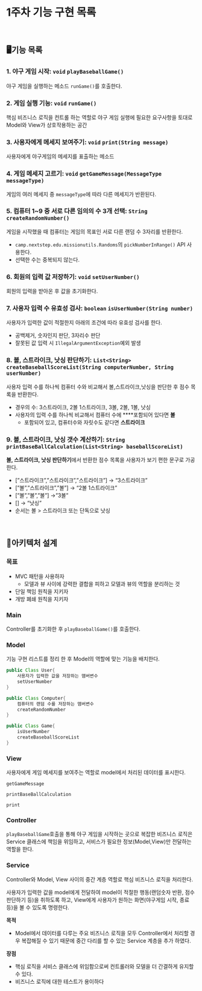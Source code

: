 # 1주차 기능 구현 목록

</br>

## 🖥️기능 목록

### 1. 야구 게임 시작: `void` `playBaseballGame()`

야구 게임을 실행하는 메소드  `runGame()`를 호출한다.

### 2. **게임 실행 기능: `void` `runGame()`**

핵심 비즈니스 로직을 컨트롤 하는 역할로 야구 게임 실행에 필요한 요구사항을 토대로 Model와 View가 상호작용하는 공간

### 3. 사용자에게 메세지 보여주기: `void` `print(String message)`

사용자에게 야구게임의 메세지를 표출하는 메소드

### 4. 게임 메세지 고르기: `void` `getGameMessage(MessageType messageType)`

게임의 여러 메세지 중 `messageType`에 따라 다른 메세지가 반환된다.

### 5. 컴퓨터 1~9 중 **서로 다른 임의의 수 3개** 선택: `String` `createRandomNumber()`

게임을 시작했을 때 컴퓨터는 게임의 목표인 서로 다른 랜덤 수 3자리를 반환한다.

- `camp.nextstep.edu.missionutils.Randoms`의 `pickNumberInRange()` API 사용한다.
- 선택한 수는 중복되지 않는다.

### 6. 회원의 입력 값 저장하기: `void` `setUserNumber()`

회원의 입력을 받아온 후 값을 초기화한다.

### 7. 사용자 입력 수 **유효성 검사: `boolean` `isUserNumber(String number)`**

사용자가 입력한 값이 적절한지 아래의 조건에 따라 유효성 검사를 한다.

- 공백제거, 숫자인지 판단, 3자리수 판단
- 잘못된 값 입력 시 `IllegalArgumentException`예외 발생

### 8. **볼, 스트라이크, 낫싱 판단**하기: `List<String>` `createBaseballScoreList(String computerNumber, String userNumber)`

사용자 입력 수를 하나씩 컴퓨터 수와 비교해서 볼,스트라이크,낫싱을 판단한 후 점수 목록을 반환한다.

- 경우의 수: 3스트라이크, 2볼 1스트라이크, 3볼, 2볼, 1볼, 낫싱
- 사용자의 입력 수를 하나씩 비교해서 컴퓨터 수에 ****포함되어 있다면 **볼**
    - 포함되어 있고, 컴퓨터수와 자릿수도 같다면 **스트라이크**

### 9. **볼, 스트라이크, 낫싱 갯수 계산**하기: `String` `printBaseBallCalculation(List<String> baseballScoreList)`

**볼, 스트라이크, 낫싱 판단하기**에서 반환한 점수 목록을 사용자가 보기 편한 문구로 가공한다.

- [”스트라이크”,”스트라이크”,”스트라이크”] → “3스트라이크”
- [”볼”,”스트라이크”,”볼”] → “2볼 1스트라이크”
- [”볼”,”볼”,”볼”] →”3볼”
- [] → “낫싱”
- 순서는 볼 > 스트라이크 또는 단독으로 낫싱

</br>

## 👾아키텍처 설계

### 목표

- MVC 패턴을 사용하자
    - 모델과 뷰 사이에 강력한 결합을 피하고 모델과 뷰의 역할을 분리하는 것
- 단일 책임 원칙을 지키자
- 개방 폐쇄 원칙을 지키자

### Main

Controller를 초기화한 후 `playBaseballGame()`를 호출한다.

### Model

기능 구현 리스트를 정리 한 후 Model의 역할에 맞는 기능을 배치한다.

```java
public Class User{
	사용자가 입력한 값을 저장하는 맴버변수
	setUserNumber
}
```

```java
public Class Computer{
	컴퓨터의 랜덤 수를 저장하는 맴버변수
	createRandomNumber
}
```

```java
public Class Game{
	isUserNumber
	createBaseballScoreList
}
```

### View

사용자에게 게임 메세지를 보여주는 역할로 model에서 처리된 데이터를 표시한다.

`getGameMessage`

`printBaseBallCalculation`

`print`

### Controller

`playBaseballGame`호출을 통해 야구 게임을 시작하는 곳으로 복잡한 비즈니스 로직은 Service 클래스에 책임을 위임하고, 서비스가 필요한 정보(Model,View)만 전달하는 역할을 한다.

### Service

Controller와 Model, View 사이의 중간 계층 역할로 핵심 비즈니스 로직을 처리한다.

사용자가 입력한 값을 model에게 전달하여 model이 적절한 행동(랜덤숫자 반환, 점수 판단하기 등)을 취하도록 하고, View에게 사용자가 원하는 화면(야구게임 시작, 종료 등)을 볼 수 있도록 명령한다. 

**목적**

- Model에서 데이터를 다루는 주요 비즈니스 로직을 모두 Controller에서 처리할 경우 복잡해질 수 있기 때문에 중간 다리를 할 수 있는 Service 계층을 추가 하였다.

**장점**

- 핵심 로직을 서비스 클래스에 위임함으로써 컨트롤러와 모델을 더 간결하게 유지할 수 있다.
- 비즈니스 로직에 대한 테스트가 용이하다
